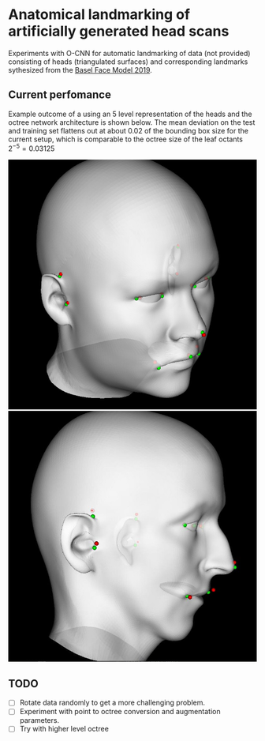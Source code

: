 # Anatomical landmarking of artificially generated head scans

Experiments with O-CNN for automatic landmarking of data (not provided) consisting of heads (triangulated surfaces) and corresponding landmarks sythesized from the [Basel Face Model 2019](https://faces.dmi.unibas.ch/bfm/bfm2019.html).

## Current perfomance

Example outcome of a using an 5 level representation of the heads and the octree network architecture is shown below. The mean deviation on the test and training set flattens out at about 0.02 of the bounding box size for the current setup, which is comparable to the octree size of the leaf octants $2^{-5}=0.03125$

![Example 1](pics/prediction1.jpg)
![Example 2](pics/prediction2.jpg)

## TODO
- [ ] Rotate data randomly to get a more challenging problem.
- [ ] Experiment with point to octree conversion and augmentation parameters.
- [ ] Try with higher level octree
